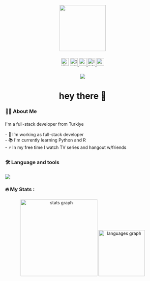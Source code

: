 <div align="center">
  <img height="150" src="https://camo.githubusercontent.com/62da68eb62b1e5f175f7d1f0191dd89a653d7908feb22d37d4a0ab07365d6791/68747470733a2f2f6d656469612e67697068792e636f6d2f6d656469612f4d3967624264396e6244724f5475314d71782f67697068792e676966"  />
</div>

###

<div align="center">
  <img src="https://img.shields.io/static/v1?message=spireast&logo=discord&label=&color=5865f2&logoColor=white&labelColor=&style=for-the-badge" height="25" alt="discord logo"  />
  <a href="https://twitter.com/thespireast" target="_blank">
    <img src="https://img.shields.io/static/v1?message=Twitter&logo=twitter&label=&color=1DA1F2&logoColor=white&labelColor=&style=for-the-badge" height="25" alt="twitter logo"  />
  </a>
  <a href="https://youtube.com/@spireast" target="_blank">
    <img src="https://img.shields.io/static/v1?message=Youtube&logo=youtube&label=&color=FF0000&logoColor=white&labelColor=&style=for-the-badge" height="25" alt="youtube logo"  />
  </a>
  <a href="https://www.linkedin.com/in/c4n" target="_blank">
    <img src="https://img.shields.io/static/v1?message=LinkedIn&logo=linkedin&label=&color=0077B5&logoColor=white&labelColor=&style=for-the-badge" height="25" alt="linkedin logo"  />
  </a>
  <a href="https://patreon.com/Spireast" target="_blank">
    <img src="https://img.shields.io/badge/Patreon-F96854?style=for-the-badge&logo=patreon&logoColor=white" height="25" alt="patreon logo"  />
  </a>
</div>

###

<div align="center">
  <img src="https://visitor-badge.laobi.icu/badge?page_id=30sp.30sp&"  />
</div>

###

<h1 align="center">hey there 👋</h1>

###

<h3 align="left">👨‍💻  About Me</h3>

###

<p align="left">I'm a full-stack developer from Turkiye<br><br>- 🔭 I’m working as full-stack developer<br>- 📚 I'm currently learning Python and R<br>- ⚡ In my free time I watch TV series and hangout w/friends</p>

###

<h3 align="left">🛠 Language and tools</h3>

###

<div align="left">
  <a href="https://skillicons.dev">
    <img src="https://skillicons.dev/icons?i=js,ts,html,css,react,nextjs,nodejs,express,pug,mongodb,mysql,sqlite,git,discord,figma,ai,cloudflare,docker,gcp,aws&perline=10" />
  </a>
</div>

###

<h3 align="left">🔥   My Stats :</h3>

###

<div align="center">
  <img src="https://github-readme-stats.vercel.app/api?username=30sp&hide_title=false&hide_rank=false&show_icons=true&include_all_commits=false&count_private=true&disable_animations=false&theme=vue-dark&locale=en&hide_border=true&order=1&custom_title=Spire's%20Stats" height="250" alt="stats graph"  />
  <img src="https://github-readme-stats.vercel.app/api/top-langs?username=30sp&locale=en&hide_title=false&layout=compact&card_width=320&langs_count=5&theme=vue-dark&hide_border=true&order=2" height="150" alt="languages graph"  />
  <!--<img src="https://streak-stats.demolab.com?user=30sp&locale=en&mode=daily&theme=vue-dark&hide_border=true&border_radius=5&order=3" height="220" alt="streak graph"  />-->
</div>

<!--###-->

<!--<img src="https://raw.githubusercontent.com/30sp/30sp/main/snake/snake.svg" alt="Snake animation" />-->

<!--###-->

